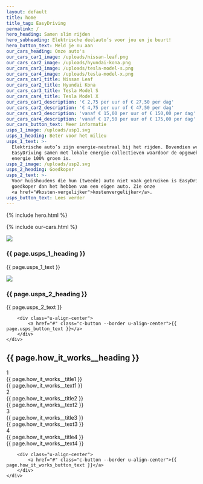```yaml
---
layout: default
title: home
title_tag: EasyDriving
permalink: /
hero_heading: Samen slim rijden
hero_subheading: Elektrische deelauto’s voor jou en je buurt!
hero_button_text: Meld je nu aan
our_cars_heading: Onze auto's
our_cars_car1_image: /uploads/nissan-leaf.png
our_cars_car2_image: /uploads/hyundai-kona.png
our_cars_car3_image: /uploads/tesla-model-s.png
our_cars_car4_image: /uploads/tesla-model-x.png
our_cars_car1_title: Nissan Leaf
our_cars_car2_title: Hyundai Kona
our_cars_car3_title: Tesla Model S
our_cars_car4_title: Tesla Model X
our_cars_car1_description: '€ 2,75 per uur of € 27,50 per dag'
our_cars_car2_description: '€ 4,75 per uur of € 47,50 per dag'
our_cars_car3_description: 'vanaf € 15,00 per uur of € 150,00 per dag'
our_cars_car4_description: 'vanaf € 17,50 per uur of € 175,00 per dag'
our_cars_button_text: Meer informatie
usps_1_image: /uploads/usp1.svg
usps_1_heading: Beter voor het milieu
usps_1_text: >-
  Elektrische auto’s zijn energie-neutraal bij het rijden. Bovendien werkt
  EasyDriving samen met lokale energie-collectieven waardoor de opgewekte
  energie 100% groen is.
usps_2_image: /uploads/usp2.svg
usps_2_heading: Goedkoper
usps_2_text: >-
  Voor huishoudens die hun (tweede) auto niet vaak gebruiken is EasyDriving veel
  goedkoper dan het hebben van een eigen auto. Zie onze
  <a href="#kosten-vergelijker">kostenvergelijker</a>.
usps_button_text: Lees verder
---
```


{% include hero.html %}

{% include our-cars.html %}

<div class="s-usps">
    <div class="l-wrapper">
        <div class="s-usps__grid u-mb">
            <div>
                <img class="u-mb" src="{{ page.usps_1_image }}">
                <h3 class="c-heading --medium u-mb">{{ page.usps_1_heading }}</h3>
                <p class="c-paragraph">{{ page.usps_1_text }}</p>
            </div>
            <div>
                <img class="u-mb" src="{{ page.usps_2_image }}">
                <h3 class="c-heading --medium u-mb">{{ page.usps_2_heading }}</h3>
                <p class="c-paragraph">{{ page.usps_2_text }}</p>
            </div>
        </div>

        <div class="u-align-center">
            <a href="#" class="c-button --border u-align-center">{{ page.usps_button_text }}</a>
        </div>
    </div>
</div>

<div class="s-how-it-works">
    <div class="l-wrapper">
        <h2 class="c-heading --large u-align-center u-mb+">{{ page.how_it_works__heading }}</h2>
        <div class="s-how-it-works__grid">
            <div>
                <div class="s-how-it-works__number">1</div>
                <div class="s-how-it-works__heading">{{ page.how_it_works__title1 }}</div>
                <div class="s-how-it-works__text">{{ page.how_it_works__text1 }}</div>
            </div>
            <div>
                <div class="s-how-it-works__number">2</div>
                <div class="s-how-it-works__heading">{{ page.how_it_works__title2 }}</div>
                <div class="s-how-it-works__text">{{ page.how_it_works__text2 }}</div>
            </div>
            <div>
                <div class="s-how-it-works__number">3</div>
                <div class="s-how-it-works__heading">{{ page.how_it_works__title3 }}</div>
                <div class="s-how-it-works__text">{{ page.how_it_works__text3 }}</div>
            </div>
            <div>
                <div class="s-how-it-works__number">4</div>
                <div class="s-how-it-works__heading">{{ page.how_it_works__title4 }}</div>
                <div class="s-how-it-works__text">{{ page.how_it_works__text4 }}</div>
            </div>
        </div>

        <div class="u-align-center">
            <a href="#" class="c-button --border u-align-center">{{ page.how_it_works_button_text }}</a>
        </div>
    </div>
</div>
